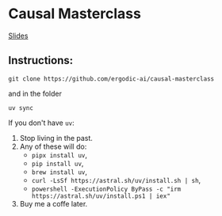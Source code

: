 # Causal Masterclass

[Slides](https://docs.google.com/presentation/d/1uqznqPcj-g9Op2rnk5lQskh4LNe84vyPKVyaIn5hVJ8/edit?usp=sharing)

## Instructions:

`git clone https://github.com/ergodic-ai/causal-masterclass`

and in the folder

`uv sync`

If you don't have `uv`:

1. Stop living in the past.
2. Any of these will do:
   - `pipx install uv`,
   - `pip install uv`,
   - `brew install uv`,
   - `curl -LsSf https://astral.sh/uv/install.sh | sh`,
   - `powershell -ExecutionPolicy ByPass -c "irm https://astral.sh/uv/install.ps1 | iex"`
3. Buy me a coffe later.
